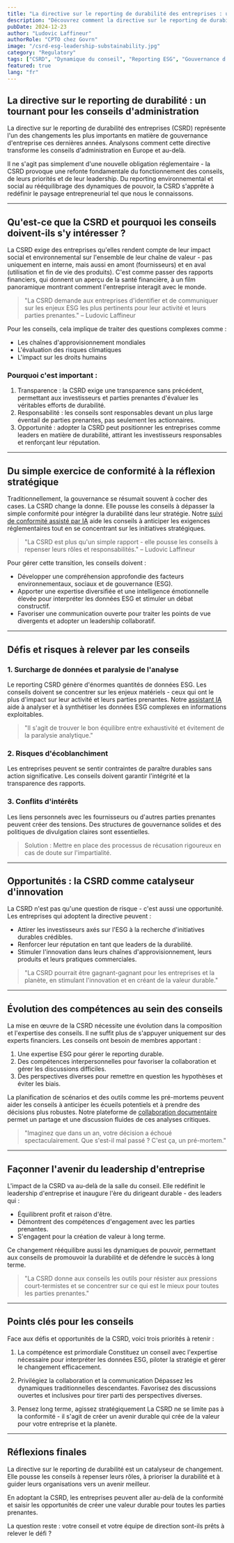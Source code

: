 ```yaml
---
title: "La directive sur le reporting de durabilité des entreprises : un tournant pour les conseils d'administration"
description: "Découvrez comment la directive sur le reporting de durabilité des entreprises (CSRD) transforme la dynamique des conseils d'administration, les obligeant à repenser leurs rôles, leur expertise et leur approche de la durabilité à long terme."
pubDate: 2024-12-23
author: "Ludovic Laffineur"
authorRole: "CPTO chez Govrn"
image: "/csrd-esg-leadership-substainability.jpg"
category: "Regulatory"
tags: ["CSRD", "Dynamique du conseil", "Reporting ESG", "Gouvernance d'entreprise", "Durabilité"]
featured: true
lang: "fr"
---
```


## La directive sur le reporting de durabilité : un tournant pour les conseils d'administration

La directive sur le reporting de durabilité des entreprises (CSRD) représente l'un des changements les plus importants en matière de gouvernance d'entreprise ces dernières années. Analysons comment cette directive transforme les conseils d'administration en Europe et au-delà.

Il ne s'agit pas simplement d'une nouvelle obligation réglementaire - la CSRD provoque une refonte fondamentale du fonctionnement des conseils, de leurs priorités et de leur leadership. Du reporting environnemental et social au rééquilibrage des dynamiques de pouvoir, la CSRD s'apprête à redéfinir le paysage entrepreneurial tel que nous le connaissons.

---

## Qu'est-ce que la CSRD et pourquoi les conseils doivent-ils s'y intéresser ?

La CSRD exige des entreprises qu'elles rendent compte de leur impact social et environnemental sur l'ensemble de leur chaîne de valeur - pas uniquement en interne, mais aussi en amont (fournisseurs) et en aval (utilisation et fin de vie des produits). C'est comme passer des rapports financiers, qui donnent un aperçu de la santé financière, à un film panoramique montrant comment l'entreprise interagit avec le monde.

> "La CSRD demande aux entreprises d'identifier et de communiquer sur les enjeux ESG les plus pertinents pour leur activité et leurs parties prenantes." – Ludovic Laffineur

Pour les conseils, cela implique de traiter des questions complexes comme :
- Les chaînes d'approvisionnement mondiales
- L'évaluation des risques climatiques
- L'impact sur les droits humains

### Pourquoi c'est important :
1. Transparence : la CSRD exige une transparence sans précédent, permettant aux investisseurs et parties prenantes d'évaluer les véritables efforts de durabilité.
2. Responsabilité : les conseils sont responsables devant un plus large éventail de parties prenantes, pas seulement les actionnaires.
3. Opportunité : adopter la CSRD peut positionner les entreprises comme leaders en matière de durabilité, attirant les investisseurs responsables et renforçant leur réputation.

---

## Du simple exercice de conformité à la réflexion stratégique

Traditionnellement, la gouvernance se résumait souvent à cocher des cases. La CSRD change la donne. Elle pousse les conseils à dépasser la simple conformité pour intégrer la durabilité dans leur stratégie. Notre [suivi de conformité assisté par IA](/features/ai-board-compliance-monitoring) aide les conseils à anticiper les exigences réglementaires tout en se concentrant sur les initiatives stratégiques.

> "La CSRD est plus qu'un simple rapport - elle pousse les conseils à repenser leurs rôles et responsabilités." – Ludovic Laffineur

Pour gérer cette transition, les conseils doivent :
- Développer une compréhension approfondie des facteurs environnementaux, sociaux et de gouvernance (ESG).
- Apporter une expertise diversifiée et une intelligence émotionnelle élevée pour interpréter les données ESG et stimuler un débat constructif.
- Favoriser une communication ouverte pour traiter les points de vue divergents et adopter un leadership collaboratif.

---

## Défis et risques à relever par les conseils

### 1. Surcharge de données et paralysie de l'analyse
Le reporting CSRD génère d'énormes quantités de données ESG. Les conseils doivent se concentrer sur les enjeux matériels - ceux qui ont le plus d'impact sur leur activité et leurs parties prenantes. Notre [assistant IA](/features/ai-assistant) aide à analyser et à synthétiser les données ESG complexes en informations exploitables.

> "Il s'agit de trouver le bon équilibre entre exhaustivité et évitement de la paralysie analytique."

### 2. Risques d'écoblanchiment
Les entreprises peuvent se sentir contraintes de paraître durables sans action significative. Les conseils doivent garantir l'intégrité et la transparence des rapports.

### 3. Conflits d'intérêts
Les liens personnels avec les fournisseurs ou d'autres parties prenantes peuvent créer des tensions. Des structures de gouvernance solides et des politiques de divulgation claires sont essentielles.

> Solution : Mettre en place des processus de récusation rigoureux en cas de doute sur l'impartialité.

---

## Opportunités : la CSRD comme catalyseur d'innovation

La CSRD n'est pas qu'une question de risque - c'est aussi une opportunité. Les entreprises qui adoptent la directive peuvent :
- Attirer les investisseurs axés sur l'ESG à la recherche d'initiatives durables crédibles.
- Renforcer leur réputation en tant que leaders de la durabilité.
- Stimuler l'innovation dans leurs chaînes d'approvisionnement, leurs produits et leurs pratiques commerciales.

> "La CSRD pourrait être gagnant-gagnant pour les entreprises et la planète, en stimulant l'innovation et en créant de la valeur durable."

---

## Évolution des compétences au sein des conseils

La mise en œuvre de la CSRD nécessite une évolution dans la composition et l'expertise des conseils. Il ne suffit plus de s'appuyer uniquement sur des experts financiers. Les conseils ont besoin de membres apportant :
1. Une expertise ESG pour gérer le reporting durable.
2. Des compétences interpersonnelles pour favoriser la collaboration et gérer les discussions difficiles.
3. Des perspectives diverses pour remettre en question les hypothèses et éviter les biais.

La planification de scénarios et des outils comme les pré-mortems peuvent aider les conseils à anticiper les écueils potentiels et à prendre des décisions plus robustes. Notre plateforme de [collaboration documentaire](/features/document-collaboration) permet un partage et une discussion fluides de ces analyses critiques.

> "Imaginez que dans un an, votre décision a échoué spectaculairement. Que s'est-il mal passé ? C'est ça, un pré-mortem."

---

## Façonner l'avenir du leadership d'entreprise

L'impact de la CSRD va au-delà de la salle du conseil. Elle redéfinit le leadership d'entreprise et inaugure l'ère du dirigeant durable - des leaders qui :
- Équilibrent profit et raison d'être.
- Démontrent des compétences d'engagement avec les parties prenantes.
- S'engagent pour la création de valeur à long terme.

Ce changement rééquilibre aussi les dynamiques de pouvoir, permettant aux conseils de promouvoir la durabilité et de défendre le succès à long terme.

> "La CSRD donne aux conseils les outils pour résister aux pressions court-termistes et se concentrer sur ce qui est le mieux pour toutes les parties prenantes."

---

## Points clés pour les conseils

Face aux défis et opportunités de la CSRD, voici trois priorités à retenir :

1. La compétence est primordiale
   Constituez un conseil avec l'expertise nécessaire pour interpréter les données ESG, piloter la stratégie et gérer le changement efficacement.

2. Privilégiez la collaboration et la communication
   Dépassez les dynamiques traditionnelles descendantes. Favorisez des discussions ouvertes et inclusives pour tirer parti des perspectives diverses.

3. Pensez long terme, agissez stratégiquement
   La CSRD ne se limite pas à la conformité - il s'agit de créer un avenir durable qui crée de la valeur pour votre entreprise et la planète.

---

## Réflexions finales

La directive sur le reporting de durabilité est un catalyseur de changement. Elle pousse les conseils à repenser leurs rôles, à prioriser la durabilité et à guider leurs organisations vers un avenir meilleur.

En adoptant la CSRD, les entreprises peuvent aller au-delà de la conformité et saisir les opportunités de créer une valeur durable pour toutes les parties prenantes.

La question reste : votre conseil et votre équipe de direction sont-ils prêts à relever le défi ?
